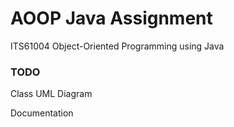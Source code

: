 # AOOP Java Assignment

ITS61004 Object-Oriented Programming using Java

### TODO
Class UML Diagram

Documentation

